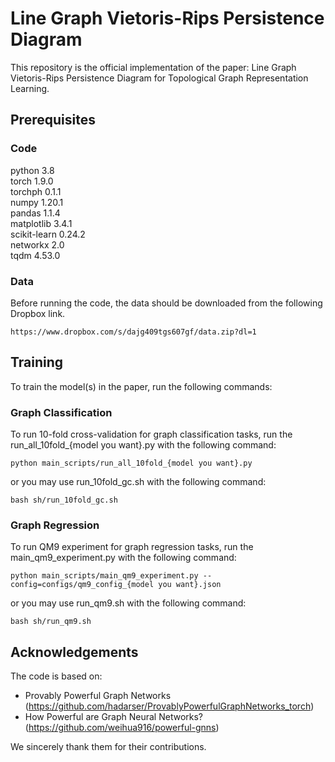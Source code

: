 # Line Graph Vietoris-Rips Persistence Diagram

This repository is the official implementation of the paper: Line Graph Vietoris-Rips Persistence Diagram for Topological Graph Representation Learning. 

## Prerequisites

### Code
python 3.8 \
torch 1.9.0 \
torchph 0.1.1 \
numpy 1.20.1 \
pandas 1.1.4 \
matplotlib 3.4.1 \
scikit-learn 0.24.2 \
networkx 2.0 \
tqdm 4.53.0

### Data
Before running the code, the data should be downloaded from the following Dropbox link.
```
https://www.dropbox.com/s/dajg409tgs607gf/data.zip?dl=1
```

## Training

To train the model(s) in the paper, run the following commands:

### Graph Classification

To run 10-fold cross-validation for graph classification tasks, run the run_all_10fold_{model you want}.py with the following command:
```
python main_scripts/run_all_10fold_{model you want}.py 
```
or you may use run_10fold_gc.sh with the following command:
```
bash sh/run_10fold_gc.sh
```

### Graph Regression

To run QM9 experiment for graph regression tasks, run the main_qm9_experiment.py with the following command:
```
python main_scripts/main_qm9_experiment.py --config=configs/qm9_config_{model you want}.json
```
or you may use run_qm9.sh with the following command:
```
bash sh/run_qm9.sh
```

## Acknowledgements

The code is based on:

* Provably Powerful Graph Networks
  (https://github.com/hadarser/ProvablyPowerfulGraphNetworks_torch)
* How Powerful are Graph Neural Networks?
  (https://github.com/weihua916/powerful-gnns)

We sincerely thank them for their contributions.
